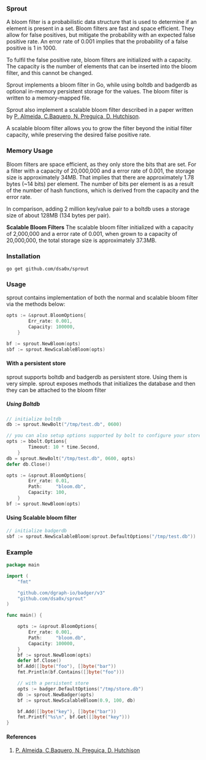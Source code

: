 ### Sprout

A bloom filter is a probabilistic data structure that is used to determine if an element is present in a set. Bloom filters are fast and space efficient. They allow for false positives, but mitigate the probability with an expected false positive rate. An error rate of 0.001 implies that the probability of a false positive is 1 in 1000.

To fulfil the false positive rate, bloom filters are initialized with a capacity. The capacity is the number of elements that can be inserted into the bloom filter, and this cannot be changed.

Sprout implements a bloom filter in Go, while using boltdb and badgerdb as optional in-memory persistent storage for the values. The bloom filter is written to a memory-mapped file.

Sprout also implement a scalable bloom filter described in a paper written by [P. Almeida, C.Baquero, N. Preguiça, D. Hutchison](https://haslab.uminho.pt/cbm/files/dbloom.pdf).

A scalable bloom filter allows you to grow the filter beyond the initial filter capacity, while preserving the desired false positive rate.

### Memory Usage

Bloom filters are space efficient, as they only store the bits that are set. For a filter with a capacity of 20,000,000 and a error rate of 0.001, the storage size is approximately 34MB. That implies that there are approximately 1.78 bytes (~14 bits) per element.
The number of bits per element is as a result of the number of hash functions, which is derived from the capacity and the error rate.

In comparison, adding 2 million key/value pair to a boltdb uses a storage size of about 128MB (134 bytes per pair).

**Scalable Bloom Filters**
The scalable bloom filter initialized with a capacity of 2,000,000 and a error rate of 0.001, when grown to a capacity of 20,000,000, the total storage size is approximately 37.3MB.

### Installation

```shell
go get github.com/dsa0x/sprout
```

### Usage

sprout contains implementation of both the normal and scalable bloom filter via the methods below:

```go
opts := &sprout.BloomOptions{
		Err_rate: 0.001,
		Capacity: 100000,
	}

bf := sprout.NewBloom(opts)
sbf := sprout.NewScalableBloom(opts)
```

#### With a persistent store

sprout supports boltdb and badgerdb as persistent store. Using them is very simple. sprout exposes methods that initializes the database and then they can be attached to the bloom filter

##### Using Boltdb

```go
// initialize boltdb
db := sprout.NewBolt("/tmp/test.db", 0600)

// you can also setup options supported by bolt to configure your store
opts := bbolt.Options{
		Timeout: 10 * time.Second,
	}
db = sprout.NewBolt("/tmp/test.db", 0600, opts)
defer db.Close()

opts := &sprout.BloomOptions{
		Err_rate: 0.01,
		Path:     "bloom.db",
		Capacity: 100,
	}
bf := sprout.NewBloom(opts)
```

#### Using Scalable bloom filter

```go
// initialize badgerdb
sbf := sprout.NewScalableBloom(sprout.DefaultOptions("/tmp/test.db"))
```

### Example

```go
package main

import (
	"fmt"

	"github.com/dgraph-io/badger/v3"
	"github.com/dsa0x/sprout"
)

func main() {

	opts := &sprout.BloomOptions{
		Err_rate: 0.001,
		Path:     "bloom.db",
		Capacity: 100000,
	}
	bf := sprout.NewBloom(opts)
	defer bf.Close()
	bf.Add([]byte("foo"), []byte("bar"))
	fmt.Println(bf.Contains([]byte("foo")))

	// with a persistent store
	opts := badger.DefaultOptions("/tmp/store.db")
	db := sprout.NewBadger(opts)
	bf := sprout.NewScalableBloom(0.9, 100, db)

	bf.Add([]byte("key"), []byte("bar"))
	fmt.Printf("%s\n", bf.Get([]byte("key")))
}
```

#### References

1. [P. Almeida, C.Baquero, N. Preguiça, D. Hutchison](https://haslab.uminho.pt/cbm/files/dbloom.pdf)
